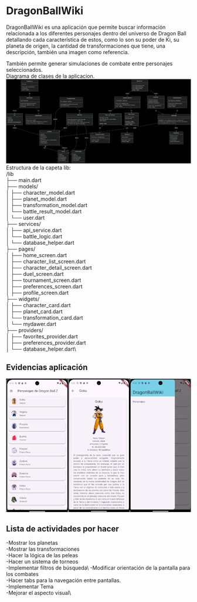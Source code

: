 # DragonBallWiki

DragonBallWiki es una aplicación que permite buscar información relacionada a los diferentes personajes dentro del universo de Dragon Ball detallando cada característica de estos, como lo son su poder de Ki, su planeta de origen, la cantidad de transformaciones que tiene, una descripción, también una imagen como referencia.

También permite generar simulaciones de combate entre personajes seleccionados.\
Diagrama de clases de la aplicacion.
![Diagrama de clases](/imagenes/diagrama_clases.png)
Estructura de la capeta lib:\
/lib\
├── main.dart\
├── models/\
│   ├── character_model.dart\
│   ├── planet_model.dart\
│   ├── transformation_model.dart\
│   └── battle_result_model.dart\
│   └── user.dart\
├── services/\
│   ├── api_service.dart\
│   └── battle_logic.dart\
│   └── database_helper.dart\
├── pages/\
│   ├── home_screen.dart\
│   ├── character_list_screen.dart\
│   ├── character_detail_screen.dart\
│   ├── duel_screen.dart\
│   ├── tournament_screen.dart\
│   ├── preferences_screen.dart\
│   ├── profile_screen.dart\
├── widgets/\
│   ├── character_card.dart\
│   ├── planet_card.dart\
│   └── transformation_card.dart\
│   └── mydawer.dart\
├── providers/\
│   ├── favorites_provider.dart\
│   ├── preferences_provider.dart\
│   └── database_helper.dart\

## Evidencias aplicación
![Evidencia](imagenes/ScreenshotsAplicacion.png)

## Lista de actividades por hacer
-Mostrar los planetas\
-Mostrar las transformaciones\
-Hacer la lógica de las peleas\
-Hacer un sistema de torneos \
-Implementar filtros de búsqueda\ 
-Modificar orientación de la pantalla para los combates \
-Hacer tabs para la navegación entre pantallas.\
-Implementar Tema\
-Mejorar el aspecto visual\


